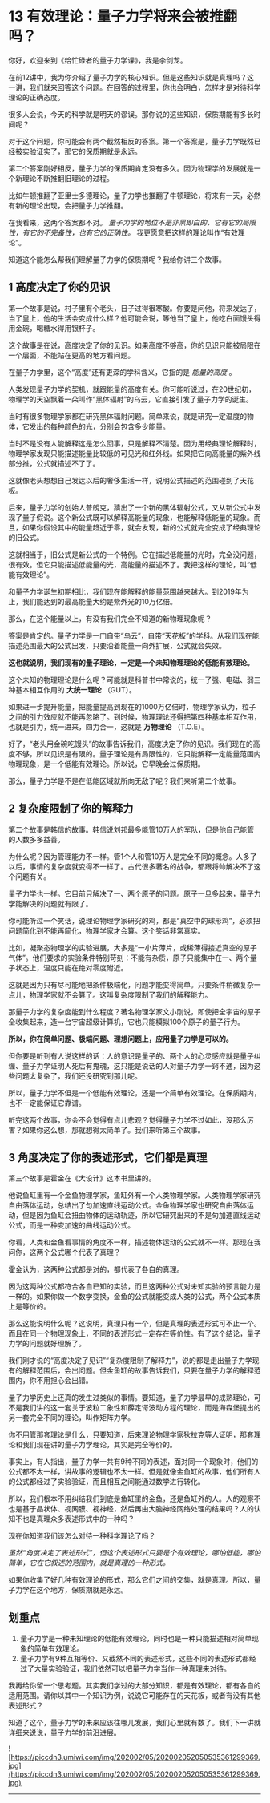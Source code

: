 # 13 有效理论：量子力学将来会被推翻吗？

你好，欢迎来到《给忙碌者的量子力学课》，我是李剑龙。

在前12讲中，我为你介绍了量子力学的核心知识。但是这些知识就是真理吗？这一讲，我们就来回答这个问题。在回答的过程里，你也会明白，怎样才是对待科学理论的正确态度。

很多人会说，今天的科学就是明天的谬误。那你说的这些知识，保质期能有多长时间呢？

对于这个问题，你可能会有两个截然相反的答案。第一个答案是，量子力学既然已经被实验证实了，那它的保质期就是永远。

第二个答案刚好相反，量子力学的保质期肯定没有多久。因为物理学的发展就是一个新理论不断推翻旧理论的过程。

比如牛顿推翻了亚里士多德理论，量子力学也推翻了牛顿理论，将来有一天，必然有新的理论出现，会把量子力学推翻。

在我看来，这两个答案都不对。 *量子力学的地位不是非黑即白的，它有它的局限性，有它的不完备性，也有它的正确性。* 我更愿意把这样的理论叫作“有效理论”。

知道这个能怎么帮我们理解量子力学的保质期呢？我给你讲三个故事。

## 1 高度决定了你的见识

第一个故事是说，村子里有个老头，日子过得很寒酸。你要是问他，将来发达了，当了皇上，他的生活会变成什么样？他可能会说，等他当了皇上，他吃白面馒头得用金碗，喝糖水得用银杯子。

这个故事是在说，高度决定了你的见识。如果高度不够高，你的见识只能被局限在一个层面，不能站在更高的地方看问题。

在量子力学里，这个“高度”还有更深的学科含义，它指的是 *能量的高度* 。

人类发现量子力学的契机，就跟能量的高度有关。你可能听说过，在20世纪初，物理学的天空飘着一朵叫作“黑体辐射”的乌云，它直接引发了量子力学的诞生。

当时有很多物理学家都在研究黑体辐射问题。简单来说，就是研究一定温度的物体，它发出的每种颜色的光，分别会包含多少能量。

当时不是没有人能解释这是怎么回事，只是解释不清楚。因为用经典理论解释时，物理学家发现只能描述能量比较低的可见光和红外线。如果把它向高能量的紫外线部分推，公式就描述不了了。

这就像老头想想自己发达以后的奢侈生活一样，说明公式描述的范围碰到了天花板。

后来，量子力学的创始人普朗克，猜出了一个新的黑体辐射公式，又从新公式中发现了量子假说。这个新公式既可以解释高能量的现象，也能解释低能量的现象。而且，如果你假设其中的能量趋近于零，就会发现，新的公式就完全变成了经典理论的旧公式。

这就相当于，旧公式是新公式的一个特例。它在描述低能量的光时，完全没问题，很有效。但它只能描述低能量的光，高能量的描述不了。我把这样的理论，叫“低能有效理论”。

和量子力学诞生初期相比，我们现在能解释的能量范围越来越大。到2019年为止，我们能达到的最高能量大约是紫外光的10万亿倍。

那么，在这个能量以上，有没有我们完全不知道的新物理现象呢？

答案是肯定的。量子力学是一门自带“乌云”，自带“天花板”的学科。从我们现在能描述范围最大的公式出发，只要沿着能量一向外扩展，公式就会失效。

 **这也就说明，我们现有的量子理论，一定是一个未知物理理论的低能有效理论。**

这个未知的物理理论是什么呢？可能就是科普书中常说的，统一了强、电磁、弱三种基本相互作用的 **大统一理论** （GUT）。

如果进一步提升能量，把能量提高到现在的1000万亿倍时，物理学家认为，粒子之间的引力效应就不能再忽略了。到时候，物理理论还得把第四种基本相互作用，也就是引力，统一进来，四力合一，这就是 **万物理论** （T.O.E）。

好了，“老头用金碗吃馒头”的故事告诉我们，高度决定了你的见识。我们现在的高度不够，所以见识是有限的。量子理论是有局限性的，它只能解释一定能量范围内物理现象，是一个低能有效理论。所以说，它早晚会过保质期。

那么，量子力学是不是在低能区域就所向无敌了呢？我们来听第二个故事。

## 2 复杂度限制了你的解释力

第二个故事是韩信的故事。韩信说刘邦最多能管10万人的军队，但是他自己能管的人数多多益善。

为什么呢？因为管理能力不一样。管1个人和管10万人是完全不同的概念。人多了以后，事情的复杂度就变得不一样了。古代很多著名的战争，都跟将帅解决不了这个问题有关。

量子力学也一样。它目前只解决了一、两个原子的问题。原子一旦多起来，量子力学能解决的问题就有限了。

你可能听过一个笑话，说理论物理学家研究的鸡，都是“真空中的球形鸡”，必须把问题简化到不能再简化，物理学家才会算。这个笑话非常真实。

比如，凝聚态物理学的实验进展，大多是“一小片薄片，或稀薄得接近真空的原子气体”。他们要求的实验条件特别苛刻：不能有杂质，原子只能集中在一、两个量子状态上，温度只能在绝对零度附近。

这就是因为只有尽可能地把条件极端化，问题才能变得简单。只要条件稍微复杂一点儿，物理学家就不会算了。这叫复杂度限制了我们的解释能力。

那量子力学的复杂度能到什么程度？著名物理学家文小刚说，即使把全宇宙的原子全收集起来，造一台宇宙超级计算机，它也只能模拟100个原子的量子行为。

 **所以，你在简单问题、极端问题、理想问题上，应用量子力学是可以的。**

但你要是听到有人说这样的话：人的意识是量子的、两个人的心灵感应就是量子纠缠、量子力学证明人死后有鬼魂，这只能是说话的人对量子力学一窍不通，因为这些问题太复杂了，我们还没研究到那儿呢。

所以，量子力学不但是一个低能有效理论，还是一个简单有效理论。在保质期内，也不一定能保证它靠谱。

听完这两个故事，你会不会觉得有点儿悲观？觉得量子力学不过如此，没那么厉害？如果你这么想，那就想得太简单了。我们来听第三个故事。

## 3 角度决定了你的表述形式，它们都是真理

第三个故事是霍金在《大设计》这本书里讲的。

他说鱼缸里有一个金鱼物理学家，鱼缸外有一个人类物理学家。人类物理学家研究自由落体运动，总结出了匀加速直线运动公式。金鱼物理学家也研究自由落体运动，但是因为鱼缸会扭曲物体的运动轨迹，所以它研究出来的不是匀加速直线运动公式，而是一种变加速的曲线运动公式。

你看，人类和金鱼看事情的角度不一样，描述物体运动的公式就不一样。那现在我问你，这两个公式哪个代表了真理？

霍金认为，这两种公式都是对的，都代表了各自的真理。

因为这两种公式都符合各自已知的实验，而且这两种公式对未知实验的预言能力是一样的。如果你做一个数学变换，金鱼的公式就能变成人类的公式，两个公式本质上是等价的。

那么这能说明什么呢？这说明，真理只有一个，但是真理的表述形式可不止一个。而且在同一个物理现象上，不同的表述形式一定存在等价性。有了这个结论，量子力学的问题就好理解了。

我们刚才说的“高度决定了见识”“复杂度限制了解释力”，说的都是走出量子力学现有的解释范围后，会出问题。但金鱼缸的故事告诉我们，只要在量子力学的解释范围内，你不用担心会出错。

量子力学历史上还真的发生过类似的事情。要知道，量子力学最早的成熟理论，可不是我们讲的这一套关于波粒二象性和薛定谔波动方程的理论，而是海森堡提出的另一套完全不同的理论，叫作矩阵力学。

你不用管那套理论是什么，只要知道，后来理论物理学家狄拉克等人证明，那套理论和我们现在讲的量子力学理论，其实是完全等价的。

事实上，有人指出，量子力学一共有9种不同的表述，面对同一个现象时，他们的公式都不太一样，讲故事的逻辑也不太一样。但是就像金鱼缸的故事，他们所有人的公式都经过了实验验证，而且相互之间能通过数学进行转化。

所以，我们根本不用纠结我们到底是鱼缸里的金鱼，还是鱼缸外的人。人的观察不也是基于晶状体、视网膜、视神经，然后再由大脑神经网络处理的结果吗？人的认知不也是真理众多表述形式中的一种吗？

现在你知道我们该怎么对待一种科学理论了吗？

 *虽然“角度决定了表述形式”，但这个表述形式只要是个有效理论，哪怕低能，哪怕简单，它在它叙述的范围内，就是真理的一种形式。*

如果你收集了好几种有效理论的形式，那么它们之间的交集，就是真理。所以，量子力学在这个地方，保质期就是永远。

## 划重点

1. 量子力学是一种未知理论的低能有效理论，同时也是一种只能描述相对简单现象的简单有效理论。
2. 量子力学有9种互相等价、又截然不同的表述形式，这些不同的表述形式都经过了大量实验验证，我们依然可以把量子力学当作一种真理来对待。

我再给你留一个思考题。其实我们学过的大部分知识，都是有效理论，都有各自的适用范围。请你以其中一个知识为例，说说它可能存在的天花板，或者有没有其他表述形式？

知道了这个，量子力学的未来应该往哪儿发展，我们心里就有数了。我们下一讲就详细来说说，量子力学的前沿进展。

![https://piccdn3.umiwi.com/img/202002/05/202002052050535361299369.jpg](https://piccdn3.umiwi.com/img/202002/05/202002052050535361299369.jpg)

---
